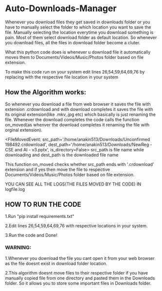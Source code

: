 # Auto-Downloads-Manager

Whenever you download files they get saved in downloads folder or you have to manually select the folder to which location you want to save the file.
Manually selecting the location everytime you download something is pain. 
Most of them select download folder as default location. So whenever you download files, all the files in download folder become a cluter.

What this python code does is whenever u download file it automatically moves them to Documents/Videos/Music/Photos folder based on file extension.

To make this code run on your system edit lines 26,54,59,64,69,76 by replacing with the respective file location in your system

## How the Algorithm works:
So whenever you download a file from web browser it saves the file with extension .crdownload and with download completes it saves the file with its original extension(like .mkv,.jpg etc) which basically is just renaming the file.
Whenever the download completes the code calls the function on_moved(as whenver the download completes it renaming the file with orginal extension).

<FileMovedEvent: src_path='/home/anakin513/Downloads/Unconfirmed 198492.crdownload', dest_path='/home/anakin513/Downloads/NewReg - CSE and AI - v3.pptx', is_directory=False>
src_path is file name while downloading and dest_path is the downloaded file name

This function on_moved checks whether src_path ends with '.crdownload' extension and if yes then move the file to respective Documents/Videos/Music/Photos folder based on file extension. 

YOU CAN SEE ALL THE LOGS(THE FILES MOVED BY THE CODE) IN logfile.log

## HOW TO RUN THE CODE 
1.Run "pip install requirements.txt"

2.Edit lines 26,54,59,64,69,76 with respective locations in your system.

3.Run the code and Done!

### WARNING:
1.Whenever you download the file you cant open it from your web browser as the file doesnt exist in download folder location.

2.This algorithm doesnt move files to their respective folder if you have manually copied file from one directory and pasted them in the Downloads folder. So it allows you to store some important files in Downloads folder.  
